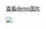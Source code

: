 

[查看demo图片](https://gitee.com/xiaomiquan/fetraning/blob/master/03_Pointer%20Locker%20API%20%E9%BC%A0%E6%A0%87%E6%97%A0%E9%99%90%E7%A7%BB%E5%8A%A8/Pointer_Lock_API.gif)

![](https://gitee.com/xiaomiquan/fetraning/blob/master/03_Pointer%20Locker%20API%20%E9%BC%A0%E6%A0%87%E6%97%A0%E9%99%90%E7%A7%BB%E5%8A%A8/Pointer_Lock_API.gif)